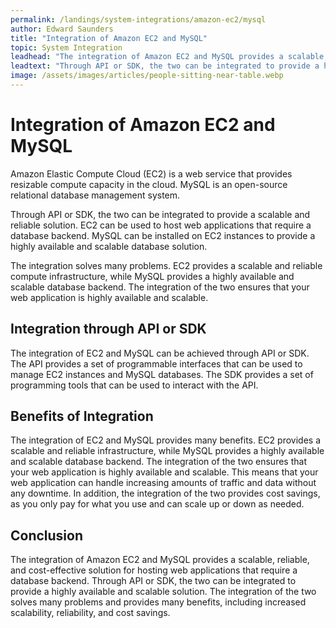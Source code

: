 ```yaml
---
permalink: /landings/system-integrations/amazon-ec2/mysql
author: Edward Saunders
title: "Integration of Amazon EC2 and MySQL"
topic: System Integration
leadhead: "The integration of Amazon EC2 and MySQL provides a scalable, reliable, and cost-effective solution for hosting web applications that require a database backend"
leadtext: "Through API or SDK, the two can be integrated to provide a highly available and scalable solution. The integration of the two solves many problems and provides many benefits, including increased scalability, reliability, and cost savings."
image: /assets/images/articles/people-sitting-near-table.webp
---
```

<div class="arttext">    <h1>Integration of Amazon EC2 and MySQL</h1>
    <p>Amazon Elastic Compute Cloud (EC2) is a web service that provides resizable compute capacity in the cloud. MySQL is an open-source relational database management system.</p>
    <p>Through API or SDK, the two can be integrated to provide a scalable and reliable solution. EC2 can be used to host web applications that require a database backend. MySQL can be installed on EC2 instances to provide a highly available and scalable database solution.</p>
    <p>The integration solves many problems. EC2 provides a scalable and reliable compute infrastructure, while MySQL provides a highly available and scalable database backend. The integration of the two ensures that your web application is highly available and scalable.</p>
    <h2>Integration through API or SDK</h2>
    <p>The integration of EC2 and MySQL can be achieved through API or SDK. The API provides a set of programmable interfaces that can be used to manage EC2 instances and MySQL databases. The SDK provides a set of programming tools that can be used to interact with the API.</p>
    <h2>Benefits of Integration</h2>
    <p>The integration of EC2 and MySQL provides many benefits. EC2 provides a scalable and reliable infrastructure, while MySQL provides a highly available and scalable database backend. The integration of the two ensures that your web application is highly available and scalable. This means that your web application can handle increasing amounts of traffic and data without any downtime. In addition, the integration of the two provides cost savings, as you only pay for what you use and can scale up or down as needed.</p>
    <h2>Conclusion</h2>
    <p>The integration of Amazon EC2 and MySQL provides a scalable, reliable, and cost-effective solution for hosting web applications that require a database backend. Through API or SDK, the two can be integrated to provide a highly available and scalable solution. The integration of the two solves many problems and provides many benefits, including increased scalability, reliability, and cost savings.</p>
</div>